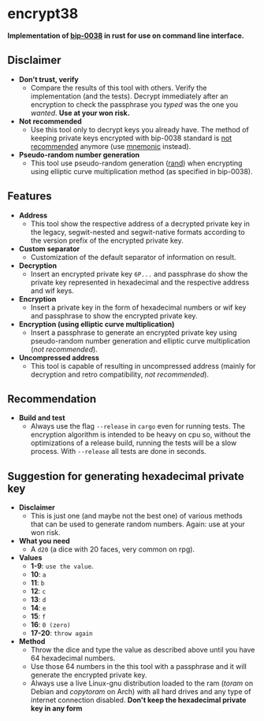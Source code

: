 encrypt38
=========

**Implementation of [bip-0038](https://github.com/bitcoin/bips/blob/master/bip-0038.mediawiki) in rust for use on command line interface.**

## Disclaimer

* **Don't trust, verify**
    - Compare the results of this tool with others. Verify the implementation (and the tests). Decrypt immediately after an encryption to check the passphrase you *typed* was the one you *wanted*. **Use at your won risk.**
* **Not recommended**
    - Use this tool only to decrypt keys you already have. The method of keeping private keys encrypted with bip-0038 standard is [not recommended](https://youtu.be/MbwLVok4gWA?t=2462) anymore (use [mnemonic](https://crates.io/crates/mnemonic39) instead).
* **Pseudo-random number generation**
    - This tool use pseudo-random generation ([rand](https://crates.io/crates/rand)) when encrypting using elliptic curve multiplication method (as specified in bip-0038).

## Features

* **Address**
    - This tool show the respective address of a decrypted private key in the legacy, segwit-nested and segwit-native formats according to the version prefix of the encrypted private key.
* **Custom separator**
    - Customization of the default separator of information on result.
* **Decryption**
    - Insert an encrypted private key `6P...` and passphrase do show the private key represented in hexadecimal and the respective address and wif keys.
* **Encryption**
    - Insert a private key in the form of hexadecimal numbers or wif key and passphrase to show the encrypted private key.
* **Encryption (using elliptic curve multiplication)**
    - Insert a passphrase to generate an encrypted private key using pseudo-random number generation and elliptic curve multiplication (*not recommended*).
* **Uncompressed address**
    - This tool is capable of resulting in uncompressed address (mainly for decryption and retro compatibility, *not recommended*).

## Recommendation

* **Build and test**
    - Always use the flag `--release` in `cargo` even for running tests. The encryption algorithm is intended to be heavy on cpu so, without the optimizations of a release build, running the tests will be a slow process. With `--release` all tests are done in seconds.

## Suggestion for generating hexadecimal private key

* **Disclaimer**
    - This is just one (and maybe not the best one) of various methods that can be used to generate random numbers. Again: use at your won risk.
* **What you need**
    - A `d20` (a dice with 20 faces, very common on rpg).
* **Values**
    - **1-9**: `use the value`.
    - **10**: `a`
    - **11**: `b`
    - **12**: `c`
    - **13**: `d`
    - **14**: `e`
    - **15**: `f`
    - **16**: `0 (zero)`
    - **17-20**: `throw again`
* **Method**
    - Throw the dice and type the value as described above until you have 64 hexadecimal numbers.
    - Use those 64 numbers in the this tool with a passphrase and it will generate the encrypted private key.
    - Always use a live Linux-gnu distribution loaded to the ram (*toram* on Debian and *copytoram* on Arch) with all hard drives and any type of internet connection disabled. **Don't keep the hexadecimal private key in any form**
